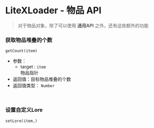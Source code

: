 # LiteXLoader - 物品 API
> 对于物品对象，除了可以使用 **通用API** 之外，还有这些额外的功能  

### 获取物品堆叠的个数
`getCount(item)`
- 参数：
    - target : `item`  
    物品指针
- 返回值：目标物品堆叠的个数
- 返回值类型： `Number`
<br>

### 设置自定义Lore
`setLore(item,)`